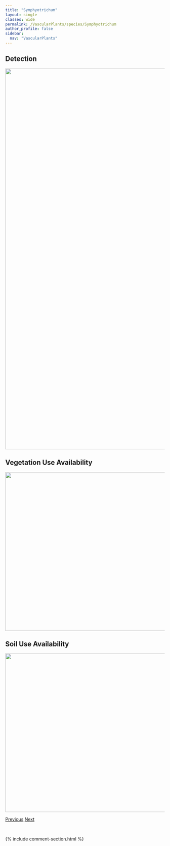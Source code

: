 ```yaml
---
title: "Symphyotrichum"
layout: single
classes: wide
permalink: /VascularPlants/species/Symphyotrichum
author_profile: false
sidebar:
  nav: "VascularPlants"
---
```


<h2>Detection</h2>

<a href="https://drive.google.com/uc?export=view&id=1nmNYawqhj42GOU6Zm-FCjJC_KjJAa8rf">
<img src="https://drive.google.com/uc?export=view&id=1nmNYawqhj42GOU6Zm-FCjJC_KjJAa8rf" height = "1200" width = "800">
</a>


<h2>Vegetation Use Availability</h2>

<a href="https://drive.google.com/uc?export=view&id=1a30bVCpL7mFDv7C05rjRaZb-rBM1cx-h">
<img src="https://drive.google.com/uc?export=view&id=1a30bVCpL7mFDv7C05rjRaZb-rBM1cx-h" height = "500" width = "1000">
</a>


<h2>Soil Use Availability</h2>

<a href="https://drive.google.com/uc?export=view&id=1oafZBZnFqbcgKGE_M2-R6UA6jRAVLwBS">
<img src="https://drive.google.com/uc?export=view&id=1oafZBZnFqbcgKGE_M2-R6UA6jRAVLwBS" height = "500" width = "1000">
</a>


<a href="/DevelopmentWebsite/VascularPlants/species/SymphoricarposOccidentalis" class="pagination--pager" title="Symphoricarpos occidentalis">Previous</a> <a href="/DevelopmentWebsite/VascularPlants/species/SymphyotrichumAscendens" class="pagination--pager" title="Symphyotrichum ascendens">Next</a>

<p>&nbsp;</p>

{% include comment-section.html %}

